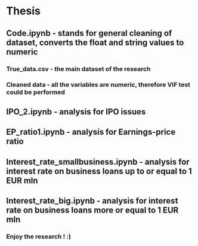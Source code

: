 # Thesis
## Code.ipynb - stands for general cleaning of dataset, converts the float and string values to numeric
### True_data.csv - the main dataset of the research
### Cleaned data - all the variables are numeric, therefore VIF test could be performed
## IPO_2.ipynb - analysis for IPO issues
## EP_ratio1.ipynb - analysis for Earnings-price ratio
## Interest_rate_smallbusiness.ipynb - analysis for interest rate on business loans up to or equal to 1 EUR mln
## Interest_rate_big.ipynb -  analysis for interest rate on business loans more or equal to 1 EUR mln
### Enjoy the research ! :)
